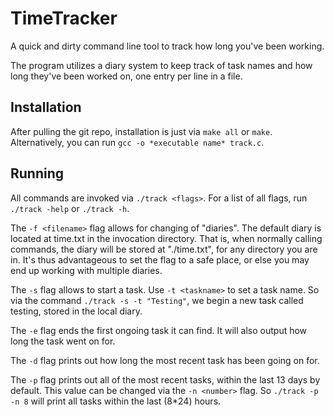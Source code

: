 # TimeTracker
A quick and dirty command line tool to track how long you've been working. 

The program utilizes a diary system to keep track of task names and how long they've been worked on, one entry per line in a file.

## Installation
After pulling the git repo, installation is just via `make all` or `make`. Alternatively, you can run `gcc -o *executable name* track.c`. 


## Running
All commands are invoked via `./track <flags>`. For a list of all flags, run `./track -help` or `./track -h`.

The `-f <filename>` flag allows for changing of "diaries". The default diary is located at time.txt in the invocation directory. That is, when normally calling 
commands, the diary will be stored at "./time.txt", for any directory you are in. 
It's thus advantageous to set the flag to a safe place, or else you may end up working with multiple diaries.

The `-s` flag allows  to start a task. Use `-t <taskname>` to set a task name. So via the command `./track -s -t "Testing"`, we begin a new task called testing, 
stored in the local diary.

The `-e` flag ends the first ongoing task it can find. It will also output how long the task went on for.

The `-d` flag prints out how long the most recent task has been going on for.

The `-p` flag prints out all of the most recent tasks, within the last 13 days by default. This value can be changed via the `-n <number>` flag. So `./track -p 
-n 8` will print all tasks within the last (8*24) hours.

